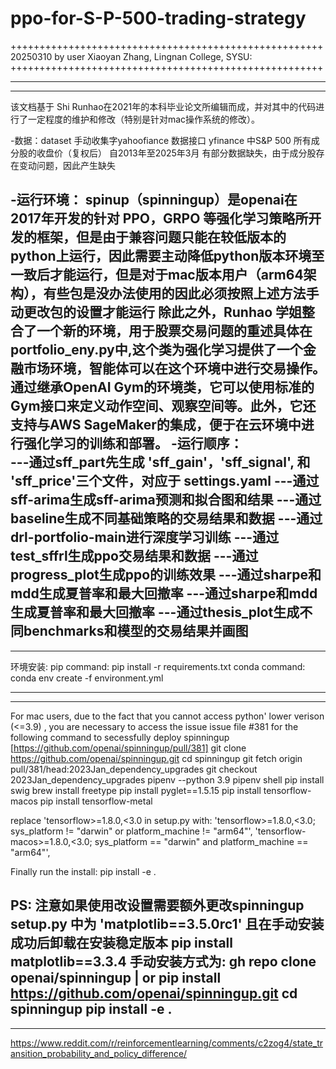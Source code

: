 # ppo-for-S-P-500-trading-strategy
++++++++++++++++++++++++++++++++++++++++++++++++++++++
20250310 by user Xiaoyan Zhang, Lingnan College, SYSU:
++++++++++++++++++++++++++++++++++++++++++++++++++++++

--------------------------------------------------------------------------------------------
--------------------------------------------------------------------------------------------

该文档基于 Shi Runhao在2021年的本科毕业论文所编辑而成，并对其中的代码进行了一定程度的维护和修改（特别是针对mac操作系统的修改）。

-数据：dataset 手动收集字yahoofiance 数据接口 yfinance 中S&P 500 所有成分股的收盘价（复权后） 自2013年至2025年3月 有部分数据缺失，由于成分股存在变动问题，因此产生缺失

-运行环境： spinup（spinningup）是openai在2017年开发的针对 PPO，GRPO 等强化学习策略所开发的框架，但是由于兼容问题只能在较低版本的python上运行，因此需要主动降低python版本环境至一致后才能运行，但是对于mac版本用户（arm64架构），有些包是没办法使用的因此必须按照上述方法手动更改包的设置才能运行
          除此之外，Runhao 学姐整合了一个新的环境，用于股票交易问题的重述具体在 portfolio_eny.py中,这个类为强化学习提供了一个金融市场环境，智能体可以在这个环境中进行交易操作。通过继承OpenAI Gym的环境类，它可以使用标准的Gym接口来定义动作空间、观察空间等。此外，它还支持与AWS SageMaker的集成，便于在云环境中进行强化学习的训练和部署。
-运行顺序：    
            ---通过sff_part先生成 'sff_gain'，'sff_signal', 和 'sff_price'三个文件，对应于 settings.yaml
            ---通过sff-arima生成sff-arima预测和拟合图和结果
            ---通过baseline生成不同基础策略的交易结果和数据
            ---通过drl-portfolio-main进行深度学习训练
            ---通过test_sffrl生成ppo交易结果和数据
            ---通过progress_plot生成ppo的训练效果
            ---通过sharpe和mdd生成夏普率和最大回撤率
            ---通过sharpe和mdd生成夏普率和最大回撤率
            ---通过thesis_plot生成不同benchmarks和模型的交易结果并画图
--------------------------------------------------------------------------------------------
--------------------------------------------------------------------------------------------


环境安装:
pip command: pip install -r requirements.txt
conda command: conda env create -f environment.yml


--------------------------------------------------------------------------------------------
--------------------------------------------------------------------------------------------
For mac users, due to the fact that you cannot access python' lower verison (<=3.9) , you are necessary to access the issue issue file #381 for the following command to secessfully deploy spinningup  [https://github.com/openai/spinningup/pull/381] 
git clone https://github.com/openai/spinningup.git
cd spinningup
git fetch origin pull/381/head:2023Jan_dependency_upgrades
git checkout 2023Jan_dependency_upgrades
pipenv --python 3.9
pipenv shell
pip install swig
brew install freetype
pip install pyglet==1.5.15
pip install tensorflow-macos
pip install tensorflow-metal

replace 'tensorflow>=1.8.0,<3.0 in setup.py with:
'tensorflow>=1.8.0,<3.0; sys_platform != "darwin" or platform_machine != "arm64"',
'tensorflow-macos>=1.8.0,<3.0; sys_platform == "darwin" and platform_machine == "arm64"',

Finally run the install:
pip install -e .

PS: 注意如果使用改设置需要额外更改spinningup setup.py 中为 'matplotlib==3.5.0rc1' 且在手动安装成功后卸载在安装稳定版本 pip install matplotlib==3.3.4
手动安装方式为:
gh repo clone openai/spinningup | or pip install https://github.com/openai/spinningup.git
cd spinningup
pip install -e .
--------------------------------------------------------------------------------------------
--------------------------------------------------------------------------------------------




https://www.reddit.com/r/reinforcementlearning/comments/c2zog4/state_transition_probability_and_policy_difference/



